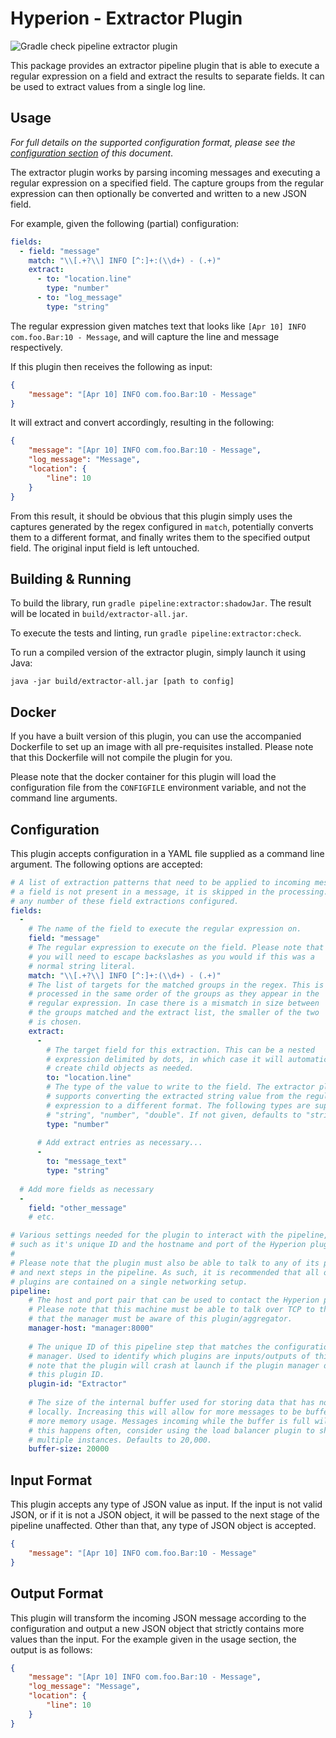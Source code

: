 # Hyperion - Extractor Plugin

![Gradle check pipeline extractor plugin](https://github.com/SERG-Delft/hyperion/workflows/Gradle%20check%20pipeline%20extractor%20plugin/badge.svg)

This package provides an extractor pipeline plugin that is able to execute a regular expression on a field and extract the results to separate fields. It can be used to extract values from a single log line.

## Usage

_For full details on the supported configuration format, please see the [configuration section](#Configuration) of this document_.

The extractor plugin works by parsing incoming messages and executing a regular expression on a specified field. The capture groups from the regular expression can then optionally be converted and written to a new JSON field.

For example, given the following (partial) configuration:

```yaml
fields:
  - field: "message"
    match: "\\[.+?\\] INFO [^:]+:(\\d+) - (.+)"
    extract:
      - to: "location.line"
        type: "number"
      - to: "log_message"
        type: "string"
```

The regular expression given matches text that looks like `[Apr 10] INFO com.foo.Bar:10 - Message`, and will capture the line and message respectively.

If this plugin then receives the following as input:

```json
{
    "message": "[Apr 10] INFO com.foo.Bar:10 - Message"
}
```

It will extract and convert accordingly, resulting in the following:

```json
{
    "message": "[Apr 10] INFO com.foo.Bar:10 - Message",
    "log_message": "Message",
    "location": {
        "line": 10
    }
}
```

From this result, it should be obvious that this plugin simply uses the captures generated by the regex configured in `match`, potentially converts them to a different format, and finally writes them to the specified output field. The original input field is left untouched.

## Building & Running

To build the library, run `gradle pipeline:extractor:shadowJar`. The result will be located in `build/extractor-all.jar`.

To execute the tests and linting, run `gradle pipeline:extractor:check`.

To run a compiled version of the extractor plugin, simply launch it using Java:

```shell script
java -jar build/extractor-all.jar [path to config]
```

## Docker

If you have a built version of this plugin, you can use the accompanied Dockerfile to set up an image with all pre-requisites installed. Please note that this Dockerfile will not compile the plugin for you.

Please note that the docker container for this plugin will load the configuration file from the `CONFIGFILE` environment variable, and not the command line arguments.

## Configuration

This plugin accepts configuration in a YAML file supplied as a command line argument. The following options are accepted:

```yaml
# A list of extraction patterns that need to be applied to incoming messages. If
# a field is not present in a message, it is skipped in the processing. You can have
# any number of these field extractions configured.
fields:
  -
    # The name of the field to execute the regular expression on.
    field: "message"
    # The regular expression to execute on the field. Please note that
    # you will need to escape backslashes as you would if this was a 
    # normal string literal.
    match: "\\[.+?\\] INFO [^:]+:(\\d+) - (.+)"
    # The list of targets for the matched groups in the regex. This is
    # processed in the same order of the groups as they appear in the
    # regular expression. In case there is a mismatch in size between
    # the groups matched and the extract list, the smaller of the two
    # is chosen.
    extract:
      -
        # The target field for this extraction. This can be a nested
        # expression delimited by dots, in which case it will automatically
        # create child objects as needed.
        to: "location.line"
        # The type of the value to write to the field. The extractor plugin
        # supports converting the extracted string value from the regular 
        # expression to a different format. The following types are supported:
        # "string", "number", "double". If not given, defaults to "string".
        type: "number"
      
      # Add extract entries as necessary...
      -
        to: "message_text"
        type: "string"
    
  # Add more fields as necessary
  -
    field: "other_message"
    # etc.

# Various settings needed for the plugin to interact with the pipeline,
# such as it's unique ID and the hostname and port of the Hyperion plugin manager.
# 
# Please note that the plugin must also be able to talk to any of its previous
# and next steps in the pipeline. As such, it is recommended that all of the 
# plugins are contained on a single networking setup.
pipeline:
    # The host and port pair that can be used to contact the Hyperion plugin manager.
    # Please note that this machine must be able to talk over TCP to the manager and
    # that the manager must be aware of this plugin/aggregator.
    manager-host: "manager:8000"
  
    # The unique ID of this pipeline step that matches the configuration of the plugin
    # manager. Used to identify which plugins are inputs/outputs of this step. Please
    # note that the plugin will crash at launch if the plugin manager does not recognize
    # this plugin ID.
    plugin-id: "Extractor"
  
    # The size of the internal buffer used for storing data that has not yet been processed
    # locally. Increasing this will allow for more messages to be buffered, at the cost of
    # more memory usage. Messages incoming while the buffer is full will be thrown away. If
    # this happens often, consider using the load balancer plugin to shard this plugin across
    # multiple instances. Defaults to 20,000.
    buffer-size: 20000
```

## Input Format

This plugin accepts any type of JSON value as input. If the input is not valid JSON, or if it is not a JSON object, it will be passed to the next stage of the pipeline unaffected. Other than that, any type of JSON object is accepted.

```json
{
    "message": "[Apr 10] INFO com.foo.Bar:10 - Message"
}
```

## Output Format

This plugin will transform the incoming JSON message according to the configuration and output a new JSON object that strictly contains more values than the input. For the example given in the usage section, the output is as follows:

```json
{
    "message": "[Apr 10] INFO com.foo.Bar:10 - Message",
    "log_message": "Message",
    "location": {
        "line": 10
    }
}
```

